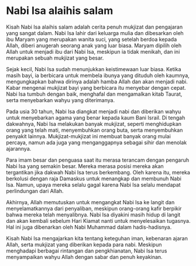 # Nabi Isa alaihis salam  

Kisah Nabi Isa alaihis salam adalah cerita penuh mukjizat dan pengajaran yang sangat dalam. Nabi Isa lahir dari keluarga mulia dan dibesarkan oleh ibu Maryam yang merupakan wanita suci, yang setelah berdoa kepada Allah, diberi anugerah seorang anak yang luar biasa. Maryam dipilih oleh Allah untuk menjadi ibu dari Nabi Isa, meskipun ia tidak menikah, dan ini merupakan sebuah mukjizat yang besar.

Sejak kecil, Nabi Isa sudah menunjukkan keistimewaan luar biasa. Ketika masih bayi, ia berbicara untuk membela ibunya yang dituduh oleh kaumnya, mengungkapkan bahwa dirinya adalah hamba Allah dan akan menjadi nabi. Kabar mengenai mukjizat bayi yang berbicara itu menyebar dengan cepat. Nabi Isa tumbuh dengan baik, menghafal dan mengamalkan kitab Taurat, serta menyebarkan wahyu yang diterimanya. 

Pada usia 30 tahun, Nabi Isa diangkat menjadi nabi dan diberikan wahyu untuk menyebarkan agama yang benar kepada kaum Bani Israil. Di tengah dakwahnya, Nabi Isa melakukan banyak mukjizat, seperti menghidupkan orang yang telah mati, menyembuhkan orang buta, serta menyembuhkan penyakit lainnya. Mukjizat-mukjizat ini membuat banyak orang mulai percaya, namun ada juga yang menganggapnya sebagai sihir dan menolak ajarannya.

Para imam besar dan penguasa saat itu merasa terancam dengan pengaruh Nabi Isa yang semakin besar. Mereka merasa posisi mereka akan tergantikan jika dakwah Nabi Isa terus berkembang. Oleh karena itu, mereka berkolusi dengan raja Damaskus untuk menangkap dan membunuh Nabi Isa. Namun, upaya mereka selalu gagal karena Nabi Isa selalu mendapat perlindungan dari Allah. 

Akhirnya, Allah memutuskan untuk mengangkat Nabi Isa ke langit dan menyelamatkannya dari penyaliban, meskipun orang-orang kafir berpikir bahwa mereka telah menyalibnya. Nabi Isa diyakini masih hidup di langit dan akan kembali sebelum Hari Kiamat nanti untuk menyelesaikan tugasnya. Hal ini juga dibenarkan oleh Nabi Muhammad dalam hadis-hadisnya.

Kisah Nabi Isa mengajarkan kita tentang keteguhan iman, kebenaran ajaran Allah, serta mukjizat yang diberikan kepada para nabi. Meskipun menghadapi berbagai rintangan dan pengkhianatan, Nabi Isa terus menyampaikan wahyu Allah dengan sabar dan penuh keyakinan.